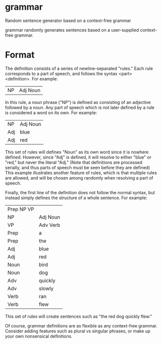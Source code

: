grammar
=======

Random sentence generator based on a context-free grammar

grammar randomly generates sentences based on a user-supplied context-free grammar.

Format
======

The definition consists of a series of newline-separated "rules."  Each rule corresponds to a part of speech, and follows the syntax &lt;part&gt; &lt;definition&gt;.  For example:

<table>
  <tr>
    <td>NP</td><td>Adj Noun</td>
  </tr>
</table>

In this rule, a noun phrase ("NP") is defined as consisting of an adjective followed by a noun.  Any part of speech which is not later defined by a rule is considered a word on its own.  For example:

<table>
  <tr>
    <td>NP</td><td>Adj Noun</td>
  </tr>
  <tr>
    <td>Adj</td><td>blue</td>
  </tr>
  <tr>
    <td>Adj</td><td>red</td>
  </tr>
</table>

This set of rules will defines "Noun" as its own word since it is nowhere defined.  However, since "Adj" is defined, it will resolve to either "blue" or "red," but never the literal "Adj."  (Note that definitions are processed serially, and thus parts of speech must be seen before they are defined)  This example illustrates another feature of rules, which is that multiple rules are allowed, and will be chosen among randomly when resolving a part of speech.

Finally, the first line of the definition does not follow the normal syntax, but instead simply defines the structure of a whole sentence.  For example:

<table>
  <tr>
    <td>Prep NP VP</td><td></td>
  </tr>
  <tr>
    <td>NP</td><td>Adj Noun</td>
  </tr>
  <tr>
    <td>VP</td><td>Adv Verb</td>
  </tr>
  <tr>
    <td>Prep</td><td>a</td>
  </tr>
  <tr>
    <td>Prep</td><td>the</td>
  </tr>
  <tr>
    <td>Adj</td><td>blue</td>
  </tr>
  <tr>
    <td>Adj</td><td>red</td>
  </tr>
  <tr>
    <td>Noun</td><td>bird</td>
  </tr>
  <tr>
    <td>Noun</td><td>dog</td>
  </tr>
  <tr>
    <td>Adv</td><td>quickly</td>
  </tr>
  <tr>
    <td>Adv</td><td>slowly</td>
  </tr>
  <tr>
    <td>Verb</td><td>ran</td>
  </tr>
  <tr>
    <td>Verb</td><td>flew</td>
  </tr>
</table>

This set of rules will create sentences such as "the red dog quickly flew."

Of course, grammar definitions are as flexible as any context-free grammar.  Consider adding features such as plural vs singular phrases, or make up your own nonsensical definitions.
